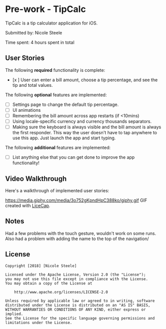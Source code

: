 # Pre-work - TipCalc
TipCalc is a tip calculator application for iOS.

Submitted by: Nicole Steele

Time spent: 4 hours spent in total

## User Stories

The following **required** functionality is complete:

* [x ] User can enter a bill amount, choose a tip percentage, and see the tip and total values.

The following **optional** features are implemented:
* [ ] Settings page to change the default tip percentage.
* [ ] UI animations
* [ ] Remembering the bill amount across app restarts (if <10mins)
* [ ] Using locale-specific currency and currency thousands separators.
* [ ] Making sure the keyboard is always visible and the bill amount is always the first responder. This way the user doesn't have to tap anywhere to use this app. Just launch the app and start typing.

The following **additional** features are implemented:

- [ ] List anything else that you can get done to improve the app functionality!

## Video Walkthrough 

Here's a walkthrough of implemented user stories:

https://media.giphy.com/media/3o752gKpndHpC388ko/giphy.gif
GIF created with [LiceCap](http://www.cockos.com/licecap/).

## Notes

Had a few problems with the touch gesture, wouldn't work on some runs. 
Also had a problem with adding the name to the top of the navigation/ 

## License

    Copyright [2018] [Nicole Steele]

    Licensed under the Apache License, Version 2.0 (the "License");
    you may not use this file except in compliance with the License.
    You may obtain a copy of the License at

        http://www.apache.org/licenses/LICENSE-2.0

    Unless required by applicable law or agreed to in writing, software
    distributed under the License is distributed on an "AS IS" BASIS,
    WITHOUT WARRANTIES OR CONDITIONS OF ANY KIND, either express or implied.
    See the License for the specific language governing permissions and
    limitations under the License.
